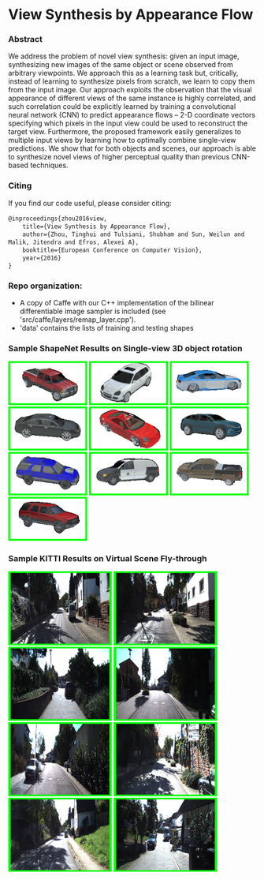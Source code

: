 # View Synthesis by Appearance Flow

### Abstract

We address the problem of novel view synthesis: given an input image, synthesizing new images of the same object or scene observed from arbitrary viewpoints. We approach this as a learning task but, critically, instead of learning to synthesize pixels from scratch, we learn to copy them from the input image. Our approach exploits the observation that the visual appearance of different views of the same instance is highly correlated, and such correlation could be explicitly learned by training a convolutional neural network (CNN) to predict appearance flows – 2-D coordinate vectors specifying which pixels in the input view could be used to reconstruct the target view. Furthermore, the proposed framework easily generalizes to multiple input views by learning how to optimally combine single-view predictions. We show that for both objects and scenes, our approach is able to synthesize novel views of higher perceptual quality than previous CNN-based techniques.

### Citing

If you find our code useful, please consider citing:

	@inproceedings{zhou2016view,
		title={View Synthesis by Appearance Flow},
		author={Zhou, Tinghui and Tulsiani, Shubham and Sun, Weilun and Malik, Jitendra and Efros, Alexei A},
		booktitle={European Conference on Computer Vision},
		year={2016}
	}

### Repo organization:

* A copy of Caffe with our C++ implementation of the bilinear differentiable image sampler is included (see 'src/caffe/layers/remap_layer.cpp').
* 'data' contains the lists of training and testing shapes 


### Sample ShapeNet Results on Single-view 3D object rotation

<img src='sample_results/car_single/01.gif' width=160>
<img src='sample_results/car_single/02.gif' width=160>
<img src='sample_results/car_single/03.gif' width=160>
<img src='sample_results/car_single/04.gif' width=160>
<img src='sample_results/car_single/05.gif' width=160>

<img src='sample_results/car_single/06.gif' width=160>
<img src='sample_results/car_single/07.gif' width=160>
<img src='sample_results/car_single/08.gif' width=160>
<img src='sample_results/car_single/09.gif' width=160>
<img src='sample_results/car_single/10.gif' width=160>

### Sample KITTI Results on Virtual Scene Fly-through
<img src='sample_results/kitti/01.gif' width=210 height=150>
<img src='sample_results/kitti/02.gif' width=210 height=150>
<img src='sample_results/kitti/03.gif' width=210 height=150>
<img src='sample_results/kitti/04.gif' width=210 height=150>

<img src='sample_results/kitti/05.gif' width=210 height=150>
<img src='sample_results/kitti/06.gif' width=210 height=150>
<img src='sample_results/kitti/07.gif' width=210 height=150>
<img src='sample_results/kitti/08.gif' width=210 height=150>